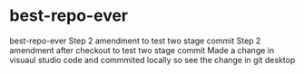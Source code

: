 # best-repo-ever
best-repo-ever
Step 2 amendment to test two stage commit
Step 2 amendment after checkout to test two stage commit
Made a change in visuaul studio code and commmited locally so see the change in git desktop